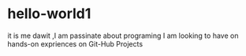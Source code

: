 # hello-world1
it is me dawit ,I am passinate about programing 
I am looking to have on hands-on expriences on Git-Hub Projects
